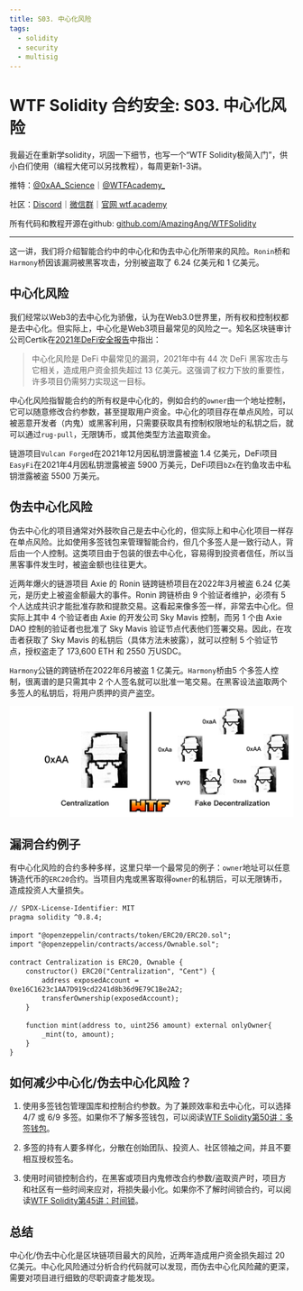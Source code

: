 ```yaml
---
title: S03. 中心化风险
tags:
  - solidity
  - security
  - multisig
---
```


# WTF Solidity 合约安全: S03. 中心化风险

我最近在重新学solidity，巩固一下细节，也写一个“WTF Solidity极简入门”，供小白们使用（编程大佬可以另找教程），每周更新1-3讲。

推特：[@0xAA_Science](https://twitter.com/0xAA_Science)｜[@WTFAcademy_](https://twitter.com/WTFAcademy_)

社区：[Discord](https://discord.gg/5akcruXrsk)｜[微信群](https://docs.google.com/forms/d/e/1FAIpQLSe4KGT8Sh6sJ7hedQRuIYirOoZK_85miz3dw7vA1-YjodgJ-A/viewform?usp=sf_link)｜[官网 wtf.academy](https://wtf.academy)

所有代码和教程开源在github: [github.com/AmazingAng/WTFSolidity](https://github.com/AmazingAng/WTFSolidity)

-----

这一讲，我们将介绍智能合约中的中心化和伪去中心化所带来的风险。`Ronin`桥和`Harmony`桥因该漏洞被黑客攻击，分别被盗取了 6.24 亿美元和 1 亿美元。

## 中心化风险

我们经常以Web3的去中心化为骄傲，认为在Web3.0世界里，所有权和控制权都是去中心化。但实际上，中心化是Web3项目最常见的风险之一。知名区块链审计公司Certik在[2021年DeFi安全报告](https://f.hubspotusercontent40.net/hubfs/4972390/Marketing/defi%20security%20report%202021-v6.pdf)中指出：

> 中心化风险是 DeFi 中最常见的漏洞，2021年中有 44 次 DeFi 黑客攻击与它相关，造成用户资金损失超过 13 亿美元。这强调了权力下放的重要性，许多项目仍需努力实现这一目标。

中心化风险指智能合约的所有权是中心化的，例如合约的`owner`由一个地址控制，它可以随意修改合约参数，甚至提取用户资金。中心化的项目存在单点风险，可以被恶意开发者（内鬼）或黑客利用，只需要获取具有控制权限地址的私钥之后，就可以通过`rug-pull`，无限铸币，或其他类型方法盗取资金。

链游项目`Vulcan Forged`在2021年12月因私钥泄露被盗 1.4 亿美元，DeFi项目`EasyFi`在2021年4月因私钥泄露被盗 5900 万美元，DeFi项目`bZx`在钓鱼攻击中私钥泄露被盗 5500 万美元。

## 伪去中心化风险

伪去中心化的项目通常对外鼓吹自己是去中心化的，但实际上和中心化项目一样存在单点风险。比如使用多签钱包来管理智能合约，但几个多签人是一致行动人，背后由一个人控制。这类项目由于包装的很去中心化，容易得到投资者信任，所以当黑客事件发生时，被盗金额也往往更大。

近两年爆火的链游项目 Axie 的 Ronin 链跨链桥项目在2022年3月被盗 6.24 亿美元，是历史上被盗金额最大的事件。Ronin 跨链桥由 9 个验证者维护，必须有 5 个人达成共识才能批准存款和提款交易。这看起来像多签一样，非常去中心化。但实际上其中 4 个验证者由 Axie 的开发公司 Sky Mavis 控制，而另 1 个由 Axie DAO 控制的验证者也批准了 Sky Mavis 验证节点代表他们签署交易。因此，在攻击者获取了 Sky Mavis 的私钥后（具体方法未披露），就可以控制 5 个验证节点，授权盗走了 173,600 ETH 和 2550 万USDC。

`Harmony`公链的跨链桥在2022年6月被盗 1 亿美元。`Harmony`桥由5 个多签人控制，很离谱的是只需其中 2 个人签名就可以批准一笔交易。在黑客设法盗取两个多签人的私钥后，将用户质押的资产盗空。

![](./img/S03-1.png)

## 漏洞合约例子

有中心化风险的合约多种多样，这里只举一个最常见的例子：`owner`地址可以任意铸造代币的`ERC20`合约。当项目内鬼或黑客取得`owner`的私钥后，可以无限铸币，造成投资人大量损失。

```solidity
// SPDX-License-Identifier: MIT
pragma solidity ^0.8.4;

import "@openzeppelin/contracts/token/ERC20/ERC20.sol";
import "@openzeppelin/contracts/access/Ownable.sol";

contract Centralization is ERC20, Ownable {
    constructor() ERC20("Centralization", "Cent") {
        address exposedAccount = 0xe16C1623c1AA7D919cd2241d8b36d9E79C1Be2A2;
        transferOwnership(exposedAccount);
    }

    function mint(address to, uint256 amount) external onlyOwner{
        _mint(to, amount);
    }
}
```

## 如何减少中心化/伪去中心化风险？

1. 使用多签钱包管理国库和控制合约参数。为了兼顾效率和去中心化，可以选择 4/7 或 6/9 多签。如果你不了解多签钱包，可以阅读[WTF Solidity第50讲：多签钱包](https://github.com/AmazingAng/WTFSolidity/blob/main/50_MultisigWallet/readme.md)。

2. 多签的持有人要多样化，分散在创始团队、投资人、社区领袖之间，并且不要相互授权签名。

3. 使用时间锁控制合约，在黑客或项目内鬼修改合约参数/盗取资产时，项目方和社区有一些时间来应对，将损失最小化。如果你不了解时间锁合约，可以阅读[WTF Solidity第45讲：时间锁](https://github.com/AmazingAng/WTFSolidity/blob/main/45_TokenLocker/readme.md)。

## 总结

中心化/伪去中心化是区块链项目最大的风险，近两年造成用户资金损失超过 20 亿美元。中心化风险通过分析合约代码就可以发现，而伪去中心化风险藏的更深，需要对项目进行细致的尽职调查才能发现。